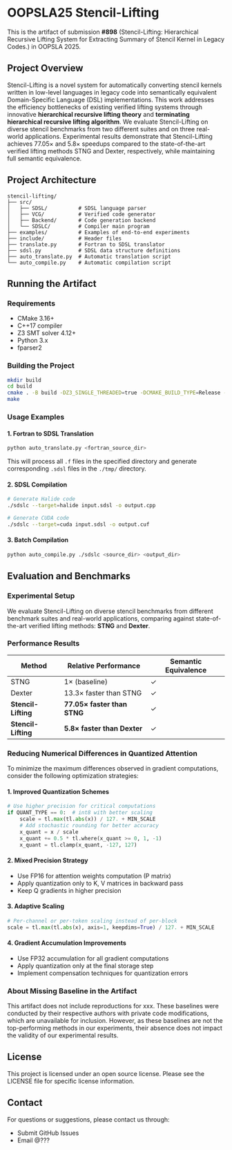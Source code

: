 # OOPSLA25 Stencil-Lifting

This is the artifact of submission **#898** (Stencil-Lifting: Hierarchical Recursive Lifting System for Extracting Summary of Stencil Kernel in Legacy Codes.) in OOPSLA 2025.

## Project Overview

Stencil-Lifting is a novel system for automatically converting stencil kernels written in low-level languages in legacy code into semantically equivalent Domain-Specific Language (DSL) implementations. This work addresses the efficiency bottlenecks of existing verified lifting systems through innovative **hierarchical recursive lifting theory** and **terminating hierarchical recursive lifting algorithm**.
We evaluate Stencil-Lifting on diverse stencil benchmarks from two different suites and on three real-world applications. 
Experimental results demonstrate that Stencil-Lifting achieves $77.05×$ and $5.8×$ speedups compared to the state-of-the-art verified lifting methods
STNG and Dexter, respectively, while maintaining full semantic equivalence.

## Project Architecture

```
stencil-lifting/
├── src/
│   ├── SDSL/          # SDSL language parser 
│   ├── VCG/           # Verified code generator
│   ├── Backend/       # Code generation backend
│   └── SDSLC/         # Compiler main program
├── examples/          # Examples of end-to-end experiments
├── include/           # Header files
├── translate.py       # Fortran to SDSL translator
├── sdsl.py            # SDSL data structure definitions
├── auto_translate.py  # Automatic translation script
└── auto_compile.py    # Automatic compilation script
```


## Running the Artifact

### Requirements

- CMake 3.16+
- C++17 compiler
- Z3 SMT solver 4.12+
- Python 3.x
- fparser2

### Building the Project


```bash
mkdir build
cd build
cmake . -B build -DZ3_SINGLE_THREADED=true -DCMAKE_BUILD_TYPE=Release -DCMAKE_INSTALL_PREFIX=/PATH/
make
```

### Usage Examples

#### 1. Fortran to SDSL Translation

```bash
python auto_translate.py <fortran_source_dir>
```

This will process all `.f` files in the specified directory and generate corresponding `.sdsl` files in the `./tmp/` directory.

#### 2. SDSL Compilation

```bash
# Generate Halide code
./sdslc --target=halide input.sdsl -o output.cpp

# Generate CUDA code
./sdslc --target=cuda input.sdsl -o output.cuf
```

#### 3. Batch Compilation

```bash
python auto_compile.py ./sdslc <source_dir> <output_dir>

```
## Evaluation and Benchmarks

### Experimental Setup

We evaluate Stencil-Lifting on diverse stencil benchmarks from different benchmark suites and real-world applications, comparing against state-of-the-art verified lifting methods: **STNG** and **Dexter**.

### Performance Results

| Method | Relative Performance | Semantic Equivalence |
|--------|---------------------|---------------------|
| STNG | 1× (baseline) | ✓ |
| Dexter | 13.3× faster than STNG | ✓ |
| **Stencil-Lifting** | **77.05× faster than STNG** | ✓ |
| **Stencil-Lifting** | **5.8× faster than Dexter** | ✓ |

### Reducing Numerical Differences in Quantized Attention

To minimize the maximum differences observed in gradient computations, consider the following optimization strategies:

#### 1. **Improved Quantization Schemes**
```python
# Use higher precision for critical computations
if QUANT_TYPE == 0:  # int8 with better scaling
    scale = tl.max(tl.abs(x)) / 127. + MIN_SCALE
    # Add stochastic rounding for better accuracy
    x_quant = x / scale
    x_quant += 0.5 * tl.where(x_quant >= 0, 1, -1)
    x_quant = tl.clamp(x_quant, -127, 127)
```

#### 2. **Mixed Precision Strategy**
- Use FP16 for attention weights computation (P matrix)
- Apply quantization only to K, V matrices in backward pass
- Keep Q gradients in higher precision

#### 3. **Adaptive Scaling**
```python
# Per-channel or per-token scaling instead of per-block
scale = tl.max(tl.abs(x), axis=1, keepdims=True) / 127. + MIN_SCALE
```

#### 4. **Gradient Accumulation Improvements**
- Use FP32 accumulation for all gradient computations
- Apply quantization only at the final storage step
- Implement compensation techniques for quantization errors

### About Missing Baseline in the Artifact

This artifact does not include reproductions for xxx. These baselines were conducted by their respective authors with private code modifications, which are unavailable for inclusion. However, as these baselines are not the top-performing methods in our experiments, their absence does not impact the validity of our experimental results.

## License

This project is licensed under an open source license. Please see the LICENSE file for specific license information.

## Contact

For questions or suggestions, please contact us through:
- Submit GitHub Issues
- Email @???
